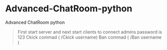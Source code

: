 # Advanced-ChatRoom-python
Advanced ChatRoom python

> First start server and next start clients to connect
> admins password is 123
> Ckick commad ( /Ckick username)
> Ban commad ( /Ban username )

